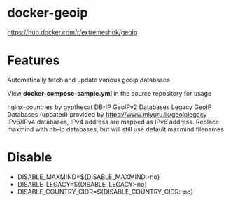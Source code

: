 # docker-geoip
https://hub.docker.com/r/extremeshok/geoip

# Features
Automatically fetch and update various geoip databases

View **docker-compose-sample.yml** in the source repository for usage

nginx-countries by gypthecat
DB-IP GeoIPv2 Databases
Legacy GeoIP Databases (updated) provided by https://www.miyuru.lk/geoiplegacy
IPv6/IPv4 databases, IPv4 address are mapped as IPv6 address.
Replace maxmind with db-ip databases, but will still use default maxmind filenames

# Disable
* DISABLE_MAXMIND=${DISABLE_MAXMIND:-no}
* DISABLE_LEGACY=${DISABLE_LEGACY:-no}
* DISABLE_COUNTRY_CIDR=${DISABLE_COUNTRY_CIDR:-no}
